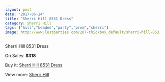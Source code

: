 ```yaml
---
layout: post
date: '2017-06-24'
title: "Sherri Hill 8531 Dress"
category: Sherri Hill
tags: ["hill","beaded","party","prom","sherri"]
image: http://www.lustparties.com/207-thickbox_default/sherri-hill-8531-dress.jpg
---
```

Sherri Hill 8531 Dress

On Sales: **$318**
<a href="https://www.lustparties.com/en/sherri-hill/70-sherri-hill-8531-dress.html"><amp-img layout="responsive" width="600" height="600" src="//www.lustparties.com/207-thickbox_default/sherri-hill-8531-dress.jpg" alt="Sherri Hill 8531 Dress 0" /></a>
<a href="https://www.lustparties.com/en/sherri-hill/70-sherri-hill-8531-dress.html"><amp-img layout="responsive" width="600" height="600" src="//www.lustparties.com/210-thickbox_default/sherri-hill-8531-dress.jpg" alt="Sherri Hill 8531 Dress 1" /></a>
<a href="https://www.lustparties.com/en/sherri-hill/70-sherri-hill-8531-dress.html"><amp-img layout="responsive" width="600" height="600" src="//www.lustparties.com/209-thickbox_default/sherri-hill-8531-dress.jpg" alt="Sherri Hill 8531 Dress 2" /></a>
<a href="https://www.lustparties.com/en/sherri-hill/70-sherri-hill-8531-dress.html"><amp-img layout="responsive" width="600" height="600" src="//www.lustparties.com/208-thickbox_default/sherri-hill-8531-dress.jpg" alt="Sherri Hill 8531 Dress 3" /></a>

Buy it: [Sherri Hill 8531 Dress](https://www.lustparties.com/en/sherri-hill/70-sherri-hill-8531-dress.html "Sherri Hill 8531 Dress")

View more: [Sherri Hill](https://www.lustparties.com/en/2-sherri-hill "Sherri Hill")